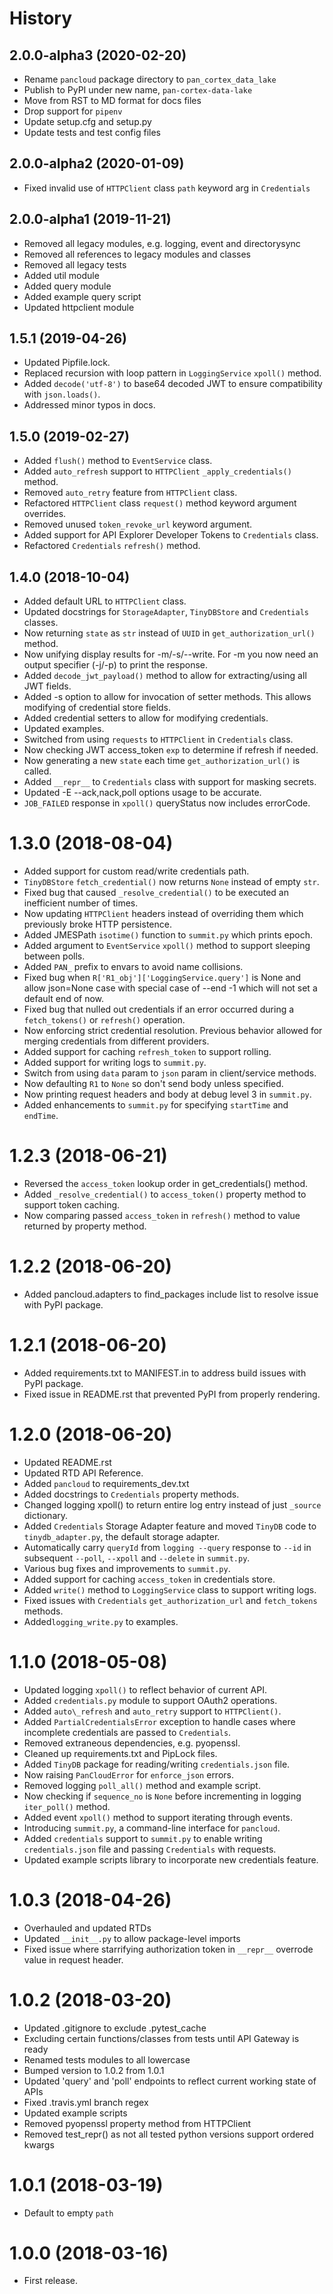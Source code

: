 # History

## 2.0.0-alpha3 (2020-02-20)

-   Rename `pancloud` package directory to `pan_cortex_data_lake`
-   Publish to PyPI under new name, `pan-cortex-data-lake`
-   Move from RST to MD format for docs files
-   Drop support for `pipenv`
-   Update setup.cfg and setup.py
-   Update tests and test config files

## 2.0.0-alpha2 (2020-01-09)

-   Fixed invalid use of `HTTPClient` class `path` keyword arg in `Credentials`

## 2.0.0-alpha1 (2019-11-21)

-   Removed all legacy modules, e.g. logging, event and directorysync
-   Removed all references to legacy modules and classes
-   Removed all legacy tests
-   Added util module
-   Added query module
-   Added example query script
-   Updated httpclient module

## 1.5.1 (2019-04-26)

-   Updated Pipfile.lock.
-   Replaced recursion with loop pattern in `LoggingService` `xpoll()` method.
-   Added `decode('utf-8')` to base64 decoded JWT to ensure compatibility with `json.loads()`.
-   Addressed minor typos in docs.

## 1.5.0 (2019-02-27)

-   Added `flush()` method to `EventService` class.
-   Added `auto_refresh` support to `HTTPClient` `_apply_credentials()` method.
-   Removed `auto_retry` feature from `HTTPClient` class.
-   Refactored `HTTPClient` class `request()` method keyword argument overrides.
-   Removed unused `token_revoke_url` keyword argument.
-   Added support for API Explorer Developer Tokens to `Credentials` class.
-   Refactored `Credentials` `refresh()` method.

## 1.4.0 (2018-10-04)

-   Added default URL to `HTTPClient` class.
-   Updated docstrings for `StorageAdapter`, `TinyDBStore` and `Credentials` classes.
-   Now returning `state` as `str` instead of `UUID` in `get_authorization_url()` method.
-   Now unifying display results for -m/-s/--write. For -m you now need an output specifier (-j/-p) to print the response.
-   Added `decode_jwt_payload()` method to allow for extracting/using all JWT fields.
-   Added -s option to allow for invocation of setter methods. This allows modifying of credential store fields.
-   Added credential setters to allow for modifying credentials.
-   Updated examples.
-   Switched from using `requests` to `HTTPClient` in `Credentials` class.
-   Now checking JWT access_token `exp` to determine if refresh if needed.
-   Now generating a new `state` each time `get_authorization_url()` is called.
-   Added `__repr__` to `Credentials` class with support for masking secrets.
-   Updated -E --ack,nack,poll options usage to be accurate.
-   `JOB_FAILED` response in `xpoll()` queryStatus now includes errorCode.

# 1.3.0 (2018-08-04)

-   Added support for custom read/write credentials path.
-   `TinyDBStore` `fetch_credential()` now returns `None` instead of empty `str`.
-   Fixed bug that caused `_resolve_credential()` to be executed an inefficient number of times.
-   Now updating `HTTPClient` headers instead of overriding them which previously broke HTTP persistence.
-   Added JMESPath `isotime()` function to `summit.py` which prints epoch.
-   Added argument to `EventService` `xpoll()` method to support sleeping between polls.
-   Added `PAN_` prefix to envars to avoid name collisions.
-   Fixed bug when `R['R1_obj']['LoggingService.query']` is None and allow json=None case with special case of --end -1 which will not set a default end of now.
-   Fixed bug that nulled out credentials if an error occurred during a `fetch_tokens()` or `refresh()` operation.
-   Now enforcing strict credential resolution. Previous behavior allowed for merging credentials from different providers.
-   Added support for caching `refresh_token` to support rolling.
-   Added support for writing logs to `summit.py`.
-   Switch from using `data` param to `json` param in client/service methods.
-   Now defaulting `R1` to `None` so don't send body unless specified.
-   Now printing request headers and body at debug level 3 in `summit.py`.
-   Added enhancements to `summit.py` for specifying `startTime` and `endTime`.

# 1.2.3 (2018-06-21)

-   Reversed the `access_token` lookup order in get_credentials() method.
-   Added `_resolve_credential()` to `access_token()` property method to support token caching.
-   Now comparing passed `access_token` in `refresh()` method to value returned by property method.

# 1.2.2 (2018-06-20)

-   Added pancloud.adapters to find_packages include list to resolve issue with PyPI package.

# 1.2.1 (2018-06-20)

-   Added requirements.txt to MANIFEST.in to address build issues with PyPI package.
-   Fixed issue in README.rst that prevented PyPI from properly rendering.

# 1.2.0 (2018-06-20)

-   Updated README.rst
-   Updated RTD API Reference.
-   Added `pancloud` to requirements_dev.txt
-   Added docstrings to `Credentials` property methods.
-   Changed logging xpoll() to return entire log entry instead of just `_source` dictionary.
-   Added `Credentials` Storage Adapter feature and moved `TinyDB` code to `tinydb_adapter.py`, the default storage adapter.
-   Automatically carry `queryId` from `logging --query` response to `--id` in subsequent `--poll`, `--xpoll` and `--delete` in `summit.py`.
-   Various bug fixes and improvements to `summit.py`.
-   Added support for caching `access_token` in credentials store.
-   Added `write()` method to `LoggingService` class to support writing logs.
-   Fixed issues with `Credentials` `get_authorization_url` and `fetch_tokens` methods.
-   Added`logging_write.py` to examples.

# 1.1.0 (2018-05-08)

-   Updated logging `xpoll()` to reflect behavior of current API.
-   Added `credentials.py` module to support OAuth2 operations.
-   Added `auto\_refresh` and `auto_retry` support to `HTTPClient()`.
-   Added `PartialCredentialsError` exception to handle cases where incomplete credentials are passed to `Credentials`.
-   Removed extraneous dependencies, e.g. pyopenssl.
-   Cleaned up requirements.txt and PipLock files.
-   Added `TinyDB` package for reading/writing `credentials.json` file.
-   Now raising `PanCloudError` for `enforce_json` errors.
-   Removed logging `poll_all()` method and example script.
-   Now checking if `sequence_no` is `None` before incrementing in logging `iter_poll()` method.
-   Added event `xpoll()` method to support iterating through events.
-   Introducing `summit.py`, a command-line interface for `pancloud`.
-   Added `credentials` support to `summit.py` to enable writing `credentials.json` file and passing `Credentials` with requests.
-   Updated example scripts library to incorporate new credentials feature.

# 1.0.3 (2018-04-26)

-   Overhauled and updated RTDs
-   Updated `__init__.py` to allow package-level imports
-   Fixed issue where starrifying authorization token in `__repr__` overrode value in request header.

# 1.0.2 (2018-03-20)

-   Updated .gitignore to exclude .pytest_cache
-   Excluding certain functions/classes from tests until API Gateway is ready
-   Renamed tests modules to all lowercase
-   Bumped version to 1.0.2 from 1.0.1
-   Updated 'query' and 'poll' endpoints to reflect current working state of APIs
-   Fixed .travis.yml branch regex
-   Updated example scripts
-   Removed pyopenssl property method from HTTPClient
-   Removed test_repr() as not all tested python versions support ordered kwargs

# 1.0.1 (2018-03-19)

-   Default to empty `path`

# 1.0.0 (2018-03-16)

-   First release.
